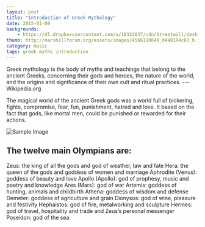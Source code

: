 ```yaml
---
layout: post
title: "Introduction of Greek Mythology"
date: 2015-01-09
backgrounds:
    - https://dl.dropboxusercontent.com/u/18322837/cdn/Streetwill/desk.jpeg
thumb: http://marshillforum.org/assets/images/4566118648_d448194c63_b.jpg
category: music
tags: greek myths introduction
---
```


Greek mythology is the body of myths and teachings that belong to the ancient Greeks, concerning their gods and heroes, the nature of the world, and the origins and significance of their own cult and ritual practices. --- Wikipedia.org

The magical world of the ancient Greek gods was a world full of bickering, fights, compromise, fear, fun, punishment, hatred and love. It based on the fact that gods, like mortal men, could be punished or rewarded for their actions.

![Sample Image](http://placehold.it/360x360)

## The twelve main Olympians are:

Zeus: the king of all the gods and god of weather, law and fate
Hera: the queen of the gods and goddess of women and marriage
Aphrodite (Venus): goddess of beauty and love
Apollo (Apollo): god of prophesy, music and poetry and knowledge
Ares (Mars): god of war
Artemis: goddess of hunting, animals and childbirth
Athena: goddess of wisdom and defense
Demeter: goddess of agriculture and grain
Dionysos: god of wine, pleasure and festivity
Hephaistos: god of fire, metalworking and sculpture
Hermes: god of travel, hospitality and trade and Zeus’s personal messenger
Poseidon: god of the sea
